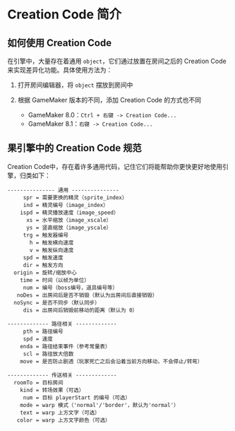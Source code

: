 # Creation Code 简介

## 如何使用 Creation Code

在引擎中，大量存在着通用 `object`，它们通过放置在房间之后的 Creation Code 来实现差异化功能。具体使用方法为：

1.  打开房间编辑器，将 `object` 摆放到房间中

2.  根据 GameMaker 版本的不同，添加 Creation Code 的方式也不同

    - GameMaker 8.0：`Ctrl + 右键 -> Creation Code...`
    - GameMaker 8.1：`右键 -> Creation Code...`

## 果引擎中的 Creation Code 规范

Creation Code中，存在着许多通用代码，记住它们将能帮助你更快更好地使用引擎，归类如下：

```gml
--------------- 通用 ---------------
     spr = 需要更换的精灵（sprite_index）
     ind = 精灵编号（image_index）
    ispd = 精灵播放速度（image_speed）
      xs = 水平缩放（image_xscale）
      ys = 竖直缩放（image_yscale）
     trg = 触发器编号
       h = 触发横向速度
       v = 触发纵向速度
     spd = 触发速度
     dir = 触发方向
  origin = 旋转/缩放中心
    time = 时间（以帧为单位）
     num = 编号（boss编号，道具编号等）
   noDes = 出房间后是否不销毁（默认为出房间后直接销毁）
  noSync = 是否不同步（默认同步）
     dis = 出房间后销毁前移动的距离（默认为 0）

------------- 路径相关 -------------
     pth = 路径编号
     spd = 速度
    enda = 路径结束事件（参考常量表）
     scl = 路径放大倍数
    move = 是否防止剧透（玩家死亡之后会沿着当前方向移动，不会停止/转弯）

------------- 传送相关 -------------
  roomTo = 目标房间
    kind = 转场效果（可选）
     num = 目标 playerStart 的编号（可选）
    mode = warp 模式（'normal'/'border'，默认为'normal'）
    text = warp 上方文字（可选）
   color = warp 上方文字颜色（可选）
```
